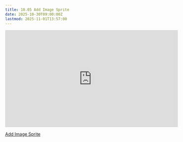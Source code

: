 ```yaml
---
title: 10.05 Add Image Sprite
date: 2025-10-30T09:00:00Z
lastmod: 2025-11-01T13:57:00
---
```


<div class="video-grid">
<div class="iframe-16-9-container"><iframe class="youTubeIframe" width="560" height="315" src="https://www.youtube.com/embed/-oGja4KPY78?rel=0" title="YouTube video player" frameborder="0" allow="accelerometer; autoplay; clipboard-write; encrypted-media; gyroscope; picture-in-picture; web-share" referrerpolicy="strict-origin-when-cross-origin" allowfullscreen></iframe>
</div>
</div>

[Add Image Sprite](https://youtu.be/-oGja4KPY78)
